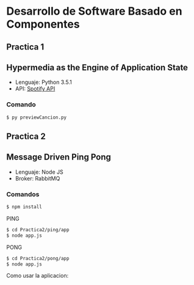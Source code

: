 # Desarrollo de Software Basado en Componentes

## Practica 1

## Hypermedia as the Engine of Application State

* Lenguaje: Python 3.5.1
* API: [Spotify API]

### Comando
```sh
$ py previewCancion.py
```

[Spotify API]: <https://developer.spotify.com/web-api/>

## Practica 2

## Message Driven Ping Pong

* Lenguaje: Node JS
* Broker: RabbitMQ

### Comandos

```sh
$ npm install
```

PING

```sh
$ cd Practica2/ping/app
$ node app.js
```

PONG

```sh
$ cd Practica2/pong/app
$ node app.js
```

Como usar la aplicacion:
